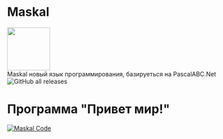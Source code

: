 # Maskal

<img src="https://i.imgur.com/xcQJklF.png" width="100" height="100" /> 
<br/>
Maskal новый язык программирования, базируеться на PascalABC.Net
<br/>
<img alt="GitHub all releases" src="https://img.shields.io/github/downloads/pavel1337228/Maskal/total?style=social" />

# Программа "Привет мир!"

[![Maskal Code](https://i.imgur.com/xZgCzOd.jpg)](https://i.imgur.com/xZgCzOd.jpg)

